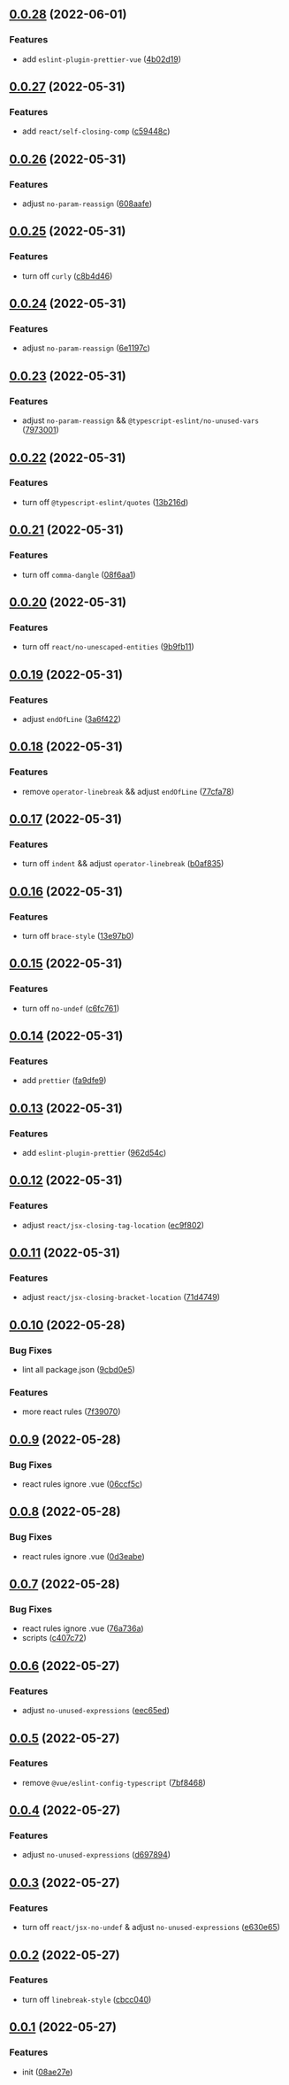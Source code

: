 ## [0.0.28](https://github.com/jaderd-jh/eslint-config/compare/v0.0.27...v0.0.28) (2022-06-01)


### Features

* add `eslint-plugin-prettier-vue` ([4b02d19](https://github.com/jaderd-jh/eslint-config/commit/4b02d19a3fdf2ffb272c956b029833dd8c754244))



## [0.0.27](https://github.com/jaderd-jh/eslint-config/compare/v0.0.26...v0.0.27) (2022-05-31)


### Features

* add `react/self-closing-comp` ([c59448c](https://github.com/jaderd-jh/eslint-config/commit/c59448c9e3119c8d599ecfeafe28c5512d5fc0d2))



## [0.0.26](https://github.com/jaderd-jh/eslint-config/compare/v0.0.25...v0.0.26) (2022-05-31)


### Features

* adjust `no-param-reassign` ([608aafe](https://github.com/jaderd-jh/eslint-config/commit/608aafe19a52e2495a044b21b601f7baba8132cf))



## [0.0.25](https://github.com/jaderd-jh/eslint-config/compare/v0.0.24...v0.0.25) (2022-05-31)


### Features

* turn off `curly` ([c8b4d46](https://github.com/jaderd-jh/eslint-config/commit/c8b4d462eb5f55b8d499145dfb8211969299edc3))



## [0.0.24](https://github.com/jaderd-jh/eslint-config/compare/v0.0.23...v0.0.24) (2022-05-31)


### Features

* adjust `no-param-reassign` ([6e1197c](https://github.com/jaderd-jh/eslint-config/commit/6e1197c7bc13eebdae53e341918a11311ccdecb4))



## [0.0.23](https://github.com/jaderd-jh/eslint-config/compare/v0.0.22...v0.0.23) (2022-05-31)


### Features

* adjust `no-param-reassign` && `@typescript-eslint/no-unused-vars` ([7973001](https://github.com/jaderd-jh/eslint-config/commit/7973001c9c4874ee3ba7ecf94c9f74c6ecf55bd8))



## [0.0.22](https://github.com/jaderd-jh/eslint-config/compare/v0.0.21...v0.0.22) (2022-05-31)


### Features

* turn off `@typescript-eslint/quotes` ([13b216d](https://github.com/jaderd-jh/eslint-config/commit/13b216d205440f5b5c7b602bd7ddc9b232fccd8a))



## [0.0.21](https://github.com/jaderd-jh/eslint-config/compare/v0.0.20...v0.0.21) (2022-05-31)


### Features

* turn off `comma-dangle` ([08f6aa1](https://github.com/jaderd-jh/eslint-config/commit/08f6aa148fd58eb7c15a91799989ebd86776fe9a))



## [0.0.20](https://github.com/jaderd-jh/eslint-config/compare/v0.0.19...v0.0.20) (2022-05-31)


### Features

* turn off `react/no-unescaped-entities` ([9b9fb11](https://github.com/jaderd-jh/eslint-config/commit/9b9fb1149ee0e52f5a752335ba373ffc571f7f89))



## [0.0.19](https://github.com/jaderd-jh/eslint-config/compare/v0.0.18...v0.0.19) (2022-05-31)


### Features

* adjust `endOfLine` ([3a6f422](https://github.com/jaderd-jh/eslint-config/commit/3a6f42269a5adb3307c365d0b08080bfae848f33))



## [0.0.18](https://github.com/jaderd-jh/eslint-config/compare/v0.0.17...v0.0.18) (2022-05-31)


### Features

* remove `operator-linebreak` && adjust `endOfLine` ([77cfa78](https://github.com/jaderd-jh/eslint-config/commit/77cfa780df9351d6b3d986a33539f993b97da036))



## [0.0.17](https://github.com/jaderd-jh/eslint-config/compare/v0.0.16...v0.0.17) (2022-05-31)


### Features

* turn off `indent` && adjust `operator-linebreak` ([b0af835](https://github.com/jaderd-jh/eslint-config/commit/b0af835501b994006398a08d33ec82b4849848e5))



## [0.0.16](https://github.com/jaderd-jh/eslint-config/compare/v0.0.15...v0.0.16) (2022-05-31)


### Features

* turn off `brace-style` ([13e97b0](https://github.com/jaderd-jh/eslint-config/commit/13e97b01d265be24e994a6514c1d23051d3d2724))



## [0.0.15](https://github.com/jaderd-jh/eslint-config/compare/v0.0.14...v0.0.15) (2022-05-31)


### Features

* turn off `no-undef` ([c6fc761](https://github.com/jaderd-jh/eslint-config/commit/c6fc761ff8a895f1eb5fd2944dda443f68bce3a0))



## [0.0.14](https://github.com/jaderd-jh/eslint-config/compare/v0.0.13...v0.0.14) (2022-05-31)


### Features

* add `prettier` ([fa9dfe9](https://github.com/jaderd-jh/eslint-config/commit/fa9dfe909990b58bdb16c1e543bd604693b3ed84))



## [0.0.13](https://github.com/jaderd-jh/eslint-config/compare/v0.0.12...v0.0.13) (2022-05-31)


### Features

* add `eslint-plugin-prettier` ([962d54c](https://github.com/jaderd-jh/eslint-config/commit/962d54c39e5bc6eb362fc551b3c285a79a483ae2))



## [0.0.12](https://github.com/jaderd-jh/eslint-config/compare/v0.0.11...v0.0.12) (2022-05-31)


### Features

* adjust `react/jsx-closing-tag-location` ([ec9f802](https://github.com/jaderd-jh/eslint-config/commit/ec9f802ed16b09cf3c838695e877ab98ebacb47c))



## [0.0.11](https://github.com/jaderd-jh/eslint-config/compare/v0.0.10...v0.0.11) (2022-05-31)


### Features

* adjust `react/jsx-closing-bracket-location` ([71d4749](https://github.com/jaderd-jh/eslint-config/commit/71d4749aa1cba1393af1ec22f22fad3c3238fc6c))



## [0.0.10](https://github.com/jaderd-jh/eslint-config/compare/v0.0.9...v0.0.10) (2022-05-28)


### Bug Fixes

* lint all package.json ([9cbd0e5](https://github.com/jaderd-jh/eslint-config/commit/9cbd0e54eed16af334921517891a507f7da0bc28))


### Features

* more react rules ([7f39070](https://github.com/jaderd-jh/eslint-config/commit/7f39070296b389c6e850de617d14669916ae0257))



## [0.0.9](https://github.com/jaderd-jh/eslint-config/compare/v0.0.8...v0.0.9) (2022-05-28)


### Bug Fixes

* react rules ignore .vue ([06ccf5c](https://github.com/jaderd-jh/eslint-config/commit/06ccf5ced7f8213697fdda4a4782aef557c41fb1))



## [0.0.8](https://github.com/jaderd-jh/eslint-config/compare/v0.0.7...v0.0.8) (2022-05-28)


### Bug Fixes

* react rules ignore .vue ([0d3eabe](https://github.com/jaderd-jh/eslint-config/commit/0d3eabe37d931655aa7da77a328ce51784d1f60a))



## [0.0.7](https://github.com/jaderd-jh/eslint-config/compare/v0.0.6...v0.0.7) (2022-05-28)


### Bug Fixes

* react rules ignore .vue ([76a736a](https://github.com/jaderd-jh/eslint-config/commit/76a736ad661b3ade13fb5da8e5746486e99e172d))
* scripts ([c407c72](https://github.com/jaderd-jh/eslint-config/commit/c407c72688de7f9a7aa5d8b022e2aec82ea51c71))



## [0.0.6](https://github.com/jaderd-jh/eslint-config/compare/v0.0.5...v0.0.6) (2022-05-27)


### Features

* adjust `no-unused-expressions` ([eec65ed](https://github.com/jaderd-jh/eslint-config/commit/eec65ede4ca33c5330338acb0c8b346831b3c3dc))



## [0.0.5](https://github.com/jaderd-jh/eslint-config/compare/v0.0.4...v0.0.5) (2022-05-27)


### Features

* remove `@vue/eslint-config-typescript` ([7bf8468](https://github.com/jaderd-jh/eslint-config/commit/7bf846806ecbf16eaec79a29bcecf271961e371e))



## [0.0.4](https://github.com/jaderd-jh/eslint-config/compare/v0.0.3...v0.0.4) (2022-05-27)


### Features

* adjust `no-unused-expressions` ([d697894](https://github.com/jaderd-jh/eslint-config/commit/d697894dca0b73752f4b51c1208890d306a55844))



## [0.0.3](https://github.com/jaderd-jh/eslint-config/compare/v0.0.2...v0.0.3) (2022-05-27)


### Features

* turn off `react/jsx-no-undef` & adjust `no-unused-expressions` ([e630e65](https://github.com/jaderd-jh/eslint-config/commit/e630e65d706cf9e31948a1eb4708c71c86aa6cfc))



## [0.0.2](https://github.com/jaderd-jh/eslint-config/compare/v0.0.1...v0.0.2) (2022-05-27)


### Features

* turn off `linebreak-style` ([cbcc040](https://github.com/jaderd-jh/eslint-config/commit/cbcc04056483d5c5f2aedcda6775371f5c5d9aee))



## [0.0.1](https://github.com/jaderd-jh/eslint-config/compare/08ae27e64f02fcac83fec6ca54ea9a420fac04d5...v0.0.1) (2022-05-27)


### Features

* init ([08ae27e](https://github.com/jaderd-jh/eslint-config/commit/08ae27e64f02fcac83fec6ca54ea9a420fac04d5))



